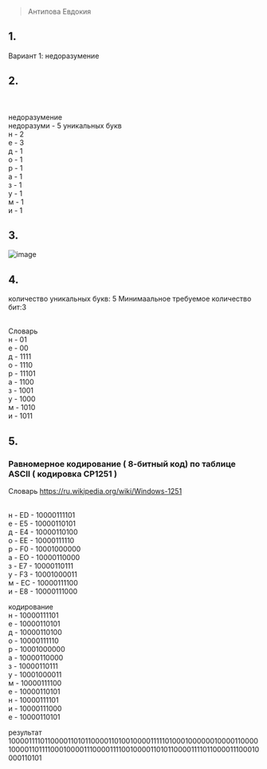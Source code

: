 > Антипова Евдокия
>
## 1.
Вариант 1: недоразумение
## 2.
<br>
<br>недоразумение
<br>недоразуми - 5 уникальных букв
<br>н - 2
<br>е - 3
<br>д - 1
<br>о - 1
<br>р - 1
<br>а - 1
<br>з - 1
<br>у - 1
<br>м - 1
<br>и - 1

## 3.
![image](https://github.com/user-attachments/assets/7f249ed6-84fa-4160-8e6e-60d714fb59cc)

## 4.
количество уникальных букв: 5 Минимаальное требуемое количество бит:3 

<br> Словарь
<br> н - 01
<br> е - 00
<br> д - 1111
<br> о - 1110
<br> р - 11101
<br> а - 1100
<br> з - 1001
<br> у - 1000
<br> м - 1010
<br> и - 1011

## 5.
### Равномерное кодирование ( 8-битный код) по таблице ASCII ( кодировка CP1251 )

Словарь
https://ru.wikipedia.org/wiki/Windows-1251

<br> н - ED - 10000111101
<br> е - E5 - 10000110101
<br> д - E4 - 10000110100
<br> о - EE - 10000111110
<br> р - F0 - 10001000000
<br> а - EO - 10000110000
<br> з - E7 - 10000110111
<br> у - F3 - 10001000011
<br> м - EC - 10000111100
<br> и - E8 - 10000111000

кодирование
<br> н - 10000111101
<br> е - 10000110101
<br> д - 10000110100
<br> о - 10000111110
<br> р - 10001000000
<br> а - 10000110000
<br> з - 10000110111
<br> у - 10001000011
<br> м - 10000111100
<br> е - 10000110101
<br> н - 10000111101
<br> и - 10000111000
<br> е - 10000110101

результат
10000111101100001101011000011010010000111110100010000001000011000010000110111100010000111000011110010000110101100001111011000011100010000110101

